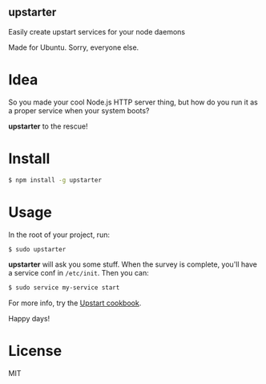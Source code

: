 upstarter
---------

Easily create upstart services for your node daemons

Made for Ubuntu. Sorry, everyone else.

Idea
====

So you made your cool Node.js HTTP server thing, but how do you run it as a proper
service when your system boots?

**upstarter** to the rescue!

Install
=======

```bash
$ npm install -g upstarter
```

Usage
=====

In the root of your project, run:

```bash
$ sudo upstarter
```

**upstarter** will ask you some stuff. When the survey is complete, you'll have
a service conf in `/etc/init`. Then you can:

```bash
$ sudo service my-service start
```

For more info, try the [Upstart cookbook](http://upstart.ubuntu.com/cookbook/).

Happy days!

License
=======

MIT